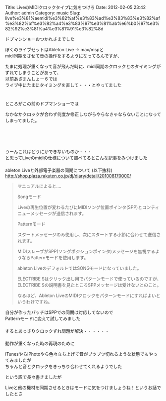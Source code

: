 Title: LiveのMIDIクロックタイプに気をつけろ
Date: 2012-02-05 23:42
Author: admin
Category: music
Slug: live%e3%81%aemidi%e3%82%af%e3%83%ad%e3%83%83%e3%82%af%e3%82%bf%e3%82%a4%e3%83%97%e3%81%ab%e6%b0%97%e3%82%92%e3%81%a4%e3%81%91%e3%82%8d

ドプマンショーおつかれさまでした

ぼくのライブセットはAbleton Live → max/mspと  
midi同期をさせて音の操作をするようになってるんですが、  

たまに処理が重くなって音が飛んだ時に、midi同期のクロックとのタイミングがずれてしまうことがあって、  
以前あざまんしょー６では  
ライブ中にたまにタイミングを直して・・・とやってました  
　  
　  
ところがこの前のドプマンショーでは  

なかなかクロックが合わず何度か修正しながらやらなきゃならないことになってしまってました。  
　  
　  
　  
　  
うーんこれはどうにかできないものか・・・  
と思ってLiveのmidiの仕様について調べてるとこんな記事をみつけました  
　  
ableton Liveと外部電子楽器の同期について (以下抜粋)  
[http://shop.plaza.rakuten.co.jp/dj/diary/detail/201008170000/  
](http://shop.plaza.rakuten.co.jp/dj/diary/detail/201008170000/%20)  

> マニュアルによると....
>
> </p>
> Songモード  
>
> Liveの再生位置が変わるたびにMIDIソング位置ポインタ(SPP)とコンティニューメッセージが送信されます。
>
> Patternモード  
>
> スタートメッセージのみ使用し、次にスタートする小節に合わせて送信されます。  
>
> MIDIスレーブがSPP(ソングポジションポインタ)メッセージを無視するようならPatternモードを使用します。
>
> ableton LiveのデフォルトではSONGモードになっていました。
>
> ELECTRIBE
> Sはクリック出し用でパターンモードで使っているのですが、ELECTRIBE
> Sの説明書を見たところSPPメッセージは受けないとのこと。
>
> なるほど、Ableton
> LiveのMIDIクロックをパターンモードにすればよいというわけですね。

自分が作ったパッチはSPPでの同期は対応してないので  
Patternモードに変えて試してみました  
　  
するとあっさりクロックずれ問題が解決・・・・・・  
　  
動作が重くなった時の再現のために  

iTunesやらiPhotoやら色々立ち上げて音がブツブツ切れるような状態でもやってみましたが  
ちゃんと音とクロックをきっちり合わせてくれるようでした

という訳で長々書きましたが  

Liveと他の機材を同期させるときはモードに気をつけましょうね！というお話でしたとさ
